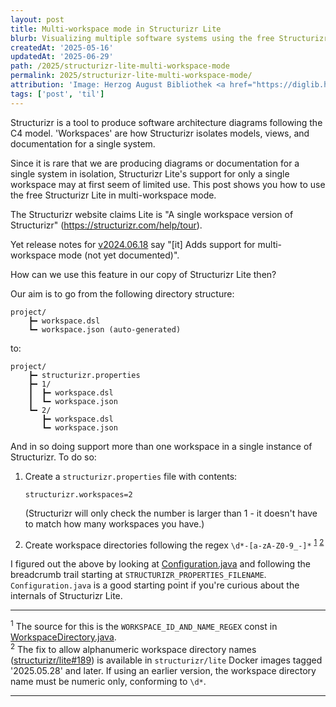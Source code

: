 ```yaml
---
layout: post
title: Multi-workspace mode in Structurizr Lite
blurb: Visualizing multiple software systems using the free Structurizr Lite tool.
createdAt: '2025-05-16'
updatedAt: '2025-06-29'
path: /2025/structurizr-lite-multi-workspace-mode
permalink: 2025/structurizr-lite-multi-workspace-mode/
attribution: 'Image: Herzog August Bibliothek <a href="https://diglib.hab.de/wdb.php?dir=mss/74-1-aug-2f" target="_blank">https://diglib.hab.de/wdb.php?dir=mss/74-1-aug-2f</a>, licensed under CC BY-SA.'
tags: ['post', 'til']
---
```


<!-- markdownlint-disable MD033 no-inline-html -->

Structurizr is a tool to produce software architecture diagrams following the C4 model.
'Workspaces' are how Structurizr isolates models, views, and documentation for a single system.  

Since it is rare that we are producing diagrams or documentation for a single system in
isolation, Structurizr Lite's support for only a single workspace may at first seem of
limited use. This post shows you how to use the free Structurizr Lite in multi-workspace mode.

The Structurizr website claims Lite is "A single workspace version of Structurizr"
(<a href="https://structurizr.com/help/tour" target="_blank">https://structurizr.com/help/tour</a>).

Yet release notes for <a href="https://github.com/structurizr/lite/releases/tag/v2024.06.18" target="_blank">v2024.06.18</a>
say "[it] Adds support for multi-workspace mode (not yet documented)".

How can we use this feature in our copy of Structurizr Lite then?

Our aim is to go from the following directory structure:

```text
project/
    ┣━ workspace.dsl
    ┗━ workspace.json (auto-generated)
```

to:

```text
project/
    ┣━ structurizr.properties
    ┣━ 1/
    ┃  ┣━ workspace.dsl
    ┃  ┗━ workspace.json
    ┗━ 2/
       ┣━ workspace.dsl
       ┗━ workspace.json
```

And in so doing support more than one workspace in a single instance of Structurizr. To do so:

1. Create a `structurizr.properties` file with contents:

    ```text
    structurizr.workspaces=2
    ```

    (Structurizr will only check the number is larger than 1 - it doesn't have to match
    how many workspaces you have.)
2. Create workspace directories following the regex `\d*-[a-zA-Z0-9_-]*` <sup><a href="#footnote-1">1</a></sup>
<sup><a href="#footnote-2">2</a></sup>

<!-- markdownlint-disable MD013 line-length -->

I figured out the above by looking at <a href="https://github.com/structurizr/lite/blob/main/src/main/java/com/structurizr/lite/Configuration.java" target="_blank">Configuration.java</a>
and following the breadcrumb trail starting at `STRUCTURIZR_PROPERTIES_FILENAME`.
`Configuration.java` is a good starting point if you're curious about the internals of Structurizr Lite.

---

<div id="footnote-1" class="pb-2">
    <sup>1</sup> The source for this is the <code>WORKSPACE_ID_AND_NAME_REGEX</code> const in <a href="https://github.com/structurizr/lite/blob/main/src/main/java/com/structurizr/lite/component/workspace/WorkspaceDirectory.java" target="_blank">WorkspaceDirectory.java</a>.
</div>
<div id="footnote-2" class="pb-2">
    <sup>2</sup> The fix to allow alphanumeric workspace directory names (<a href="https://github.com/structurizr/lite/issues/189" target="_blank">structurizr/lite#189</a>)
    is available in <code>structurizr/lite</code> Docker images tagged '2025.05.28' and later. If using an earlier version,
    the workspace directory name must be numeric only, conforming to <code>\d*</code>.
</div>

---
